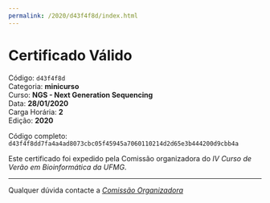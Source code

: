 ```yaml
---
permalink: /2020/d43f4f8d/index.html
---
```


# Certificado Válido

Código: `d43f4f8d`<br>
Categoria: **minicurso**<br>
Curso: **NGS - Next Generation Sequencing**<br>
Data: **28/01/2020**<br>
Carga Horária: **2**<br>
Edição: **2020**<br>


Código completo: `d43f4f8dd7fa4a4ad8073cbc05f45945a7060110214d2d65e3b444200d9cbb4a`


Este certificado foi expedido pela Comissão organizadora do *IV Curso de Verão em Bioinformática da UFMG*.

----

Qualquer dúvida contacte a [_Comissão Organizadora_](<mailto:cursobioinfoufmg@gmail.com$subject=[Certificados]>)

